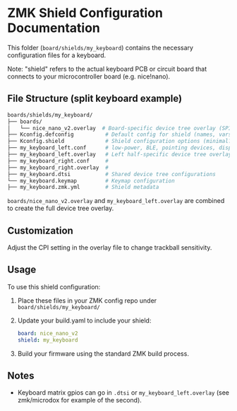 # ZMK Shield Configuration Documentation

This folder (`board/shields/my_keyboard`) contains the necessary configuration files for a keyboard.

Note: "shield" refers to the actual keyboard PCB or circuit board that connects to your microcontroller board (e.g. nice!nano).

## File Structure (split keyboard example)

```sh
boards/shields/my_keyboard/
├── boards/
│   └── nice_nano_v2.overlay  # Board-specific device tree overlay (SPI, trackball)
├── Kconfig.defconfig          # Default config for shield (names, vars, etc.)
├── Kconfig.shield             # Shield configuration options (minimal?)
├── my_keyboard_left.conf      # low-power, BLE, pointing devices, display, etc.
├── my_keyboard_left.overlay   # Left half-specific device tree overlay
├── my_keyboard_right.conf     # 
├── my_keyboard_right.overlay  #
├── my_keyboard.dtsi           # Shared device tree configurations
└── my_keyboard.keymap         # Keymap configuration
├── my_keyboard.zmk.yml        # Shield metadata
```

`boards/nice_nano_v2.overlay` and `my_keyboard_left.overlay` are combined to create the full device tree overlay.

## Customization

Adjust the CPI setting in the overlay file to change trackball sensitivity.

## Usage

To use this shield configuration:

1. Place these files in your ZMK config repo under `board/shields/my_keyboard/`
2. Update your build.yaml to include your shield:

   ```yaml
   board: nice_nano_v2
   shield: my_keyboard
   ```

3. Build your firmware using the standard ZMK build process.

## Notes

- Keyboard matrix gpios can go in `.dtsi` or `my_keyboard_left.overlay` (see zmk/microdox for example of the second).
